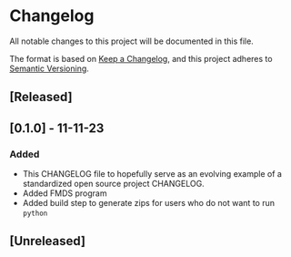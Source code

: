 # Changelog

All notable changes to this project will be documented in this file.

The format is based on [Keep a Changelog](https://keepachangelog.com/en/1.0.0/),
and this project adheres to [Semantic Versioning](https://semver.org/spec/v2.0.0.html).


## [Released]
## [0.1.0] - 11-11-23

### Added
- This CHANGELOG file to hopefully serve as an evolving example of a
  standardized open source project CHANGELOG.
- Added FMDS program
- Added build step to generate zips for users who do not want to run `python`
## [Unreleased]